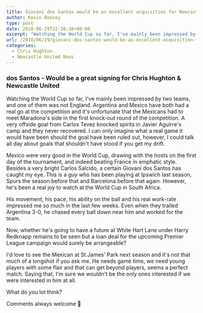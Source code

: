 ```yaml
---
title: Giovani dos Santos would be an excellent acquisition for Newcastle United
author: Kevin Doocey
type: post
date: 2010-06-29T22:20:38+00:00
excerpt: "Watching the World Cup so far, I've mainly been impressed by two teams, and one of them was not England. Argentina and Mexico have both had a real go at the competition and it's unfortunate that the Mexicans had to meet Maradona's side .."
url: /2010/06/29/giovani-dos-santos-would-be-an-excellent-acquisition-for-newcastle-united/
categories:
  - Chris Hughton
  - Newcastle United News
---
```


### dos Santos - Would be a great signing for Chris Hughton & Newcastle United

Watching the World Cup so far, I've mainly been impressed by two teams, and one of them was not England. Argentina and Mexico have both had a real go at the competition and it's unfortunate that the Mexicans had to meet Maradona's side in the first knock-out round of the competition. A very offside goal from Carlos Tevez knocked spirits in Javier Aguirre's camp and they never recovered. I can only imagine what a real game it would have been should the goal have been ruled out, however, I could talk all day about goals that shouldn't have stood if you get my drift.

Mexico were very good in the World Cup, drawing with the hosts on the first day of the tournament, and indeed beating France in emphatic style. Besides a very bright Carlos Salcido, a certain Giovani dos Santos has caught my eye. This is a guy who has been playing at Ipswich last season, Spurs the season before that and Barcelona before that again. However, he's been a real joy to watch at the World Cup in South Africa.

His movement, his pace, his ability on the ball and his real work-rate impressed me so much in the last few weeks. Even when they trailed Argentina 3-0, he chased every ball down near him and worked for the team.

Now, whether he's going to have a future at White Hart Lane under Harry Redknapp remains to be seen but a loan deal for the upcoming Premier League campaign would surely be arrangeable?

I'd love to see the Mexican at St.James' Park next season and it's not that much of a longshot if you ask me. He needs game time, we need young players with some flair and that can get beyond players, seems a perfect match. Saying that, I'm sure we wouldn't be the only ones interested if we were interested in him at all.

What do you lot think?

Comments always welcome 🙂
